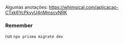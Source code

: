 Algumas anotações:
https://whimsical.com/aplicacao-CTxk6YcPkvyU4nMmscvNRK


### Remember
run ```npx prisma migrate dev```